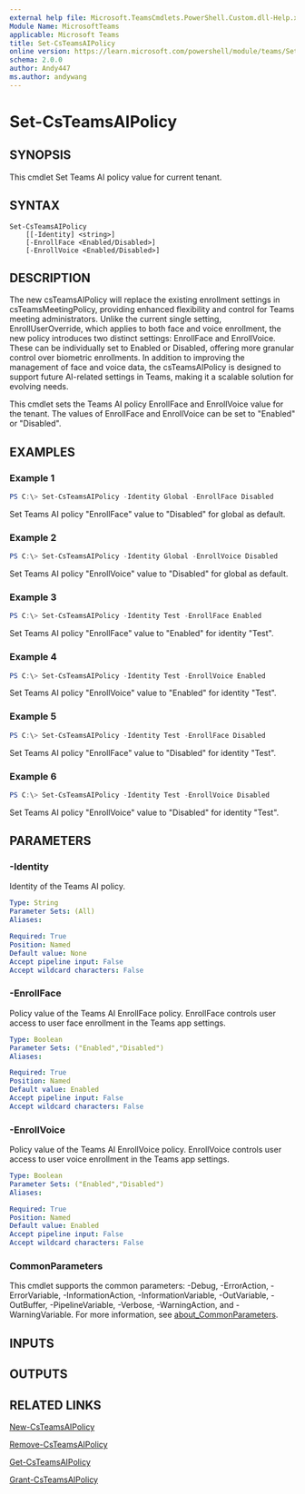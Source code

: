 ```yaml
---
external help file: Microsoft.TeamsCmdlets.PowerShell.Custom.dll-Help.xml
Module Name: MicrosoftTeams
applicable: Microsoft Teams
title: Set-CsTeamsAIPolicy
online version: https://learn.microsoft.com/powershell/module/teams/Set-CsTeamsAIPolicy
schema: 2.0.0
author: Andy447
ms.author: andywang
---
```


# Set-CsTeamsAIPolicy

## SYNOPSIS

This cmdlet Set Teams AI policy value for current tenant.

## SYNTAX

```
Set-CsTeamsAIPolicy 
    [[-Identity] <string>] 
    [-EnrollFace <Enabled/Disabled>]
    [-EnrollVoice <Enabled/Disabled>]
```

## DESCRIPTION

The new csTeamsAIPolicy will replace the existing enrollment settings in csTeamsMeetingPolicy, providing enhanced flexibility and control for Teams meeting administrators. Unlike the current single setting, EnrollUserOverride, which applies to both face and voice enrollment, the new policy introduces two distinct settings: EnrollFace and EnrollVoice. These can be individually set to Enabled or Disabled, offering more granular control over biometric enrollments. In addition to improving the management of face and voice data, the csTeamsAIPolicy is designed to support future AI-related settings in Teams, making it a scalable solution for evolving needs.

This cmdlet sets the Teams AI policy EnrollFace and EnrollVoice value for the tenant. The values of EnrollFace and EnrollVoice can be set to "Enabled" or "Disabled".

## EXAMPLES

### Example 1
```powershell
PS C:\> Set-CsTeamsAIPolicy -Identity Global -EnrollFace Disabled
```

Set Teams AI policy "EnrollFace" value to "Disabled" for global as default.

### Example 2
```powershell
PS C:\> Set-CsTeamsAIPolicy -Identity Global -EnrollVoice Disabled
```

Set Teams AI policy "EnrollVoice" value to "Disabled" for global as default.

### Example 3
```powershell
PS C:\> Set-CsTeamsAIPolicy -Identity Test -EnrollFace Enabled
```

Set Teams AI policy "EnrollFace" value to "Enabled" for identity "Test".

### Example 4
```powershell
PS C:\> Set-CsTeamsAIPolicy -Identity Test -EnrollVoice Enabled
```

Set Teams AI policy "EnrollVoice" value to "Enabled" for identity "Test".

### Example 5
```powershell
PS C:\> Set-CsTeamsAIPolicy -Identity Test -EnrollFace Disabled
```

Set Teams AI policy "EnrollFace" value to "Disabled" for identity "Test".

### Example 6
```powershell
PS C:\> Set-CsTeamsAIPolicy -Identity Test -EnrollVoice Disabled
```

Set Teams AI policy "EnrollVoice" value to "Disabled" for identity "Test".

## PARAMETERS
### -Identity
Identity of the Teams AI policy.

```yaml
Type: String
Parameter Sets: (All)
Aliases:

Required: True
Position: Named
Default value: None
Accept pipeline input: False
Accept wildcard characters: False
```
### -EnrollFace
Policy value of the Teams AI EnrollFace policy. EnrollFace controls user access to user face enrollment in the Teams app settings.

```yaml
Type: Boolean
Parameter Sets: ("Enabled","Disabled")
Aliases:

Required: True
Position: Named
Default value: Enabled
Accept pipeline input: False
Accept wildcard characters: False
```

### -EnrollVoice
Policy value of the Teams AI EnrollVoice policy. EnrollVoice controls user access to user voice enrollment in the Teams app settings.

```yaml
Type: Boolean
Parameter Sets: ("Enabled","Disabled")
Aliases:

Required: True
Position: Named
Default value: Enabled
Accept pipeline input: False
Accept wildcard characters: False
```

### CommonParameters
This cmdlet supports the common parameters: -Debug, -ErrorAction, -ErrorVariable, -InformationAction, -InformationVariable, -OutVariable, -OutBuffer, -PipelineVariable, -Verbose, -WarningAction, and -WarningVariable. For more information, see [about_CommonParameters](https://go.microsoft.com/fwlink/?LinkID=113216).

## INPUTS

## OUTPUTS

## RELATED LINKS

[New-CsTeamsAIPolicy](New-CsTeamsAIPolicy.md)

[Remove-CsTeamsAIPolicy](Remove-CsTeamsAIPolicy.md)

[Get-CsTeamsAIPolicy](Get-CsTeamsAIPolicy.md)

[Grant-CsTeamsAIPolicy](Grant-CsTeamsAIPolicy.md)